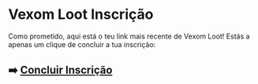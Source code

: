 # Vexom Loot Inscrição

Como prometido, aqui está o teu link mais recente de Vexom Loot! Estás a apenas um clique de concluir a tua inscrição:

## ➡️ [Concluir Inscrição](https://tinyurl.com/6h4j5kc)